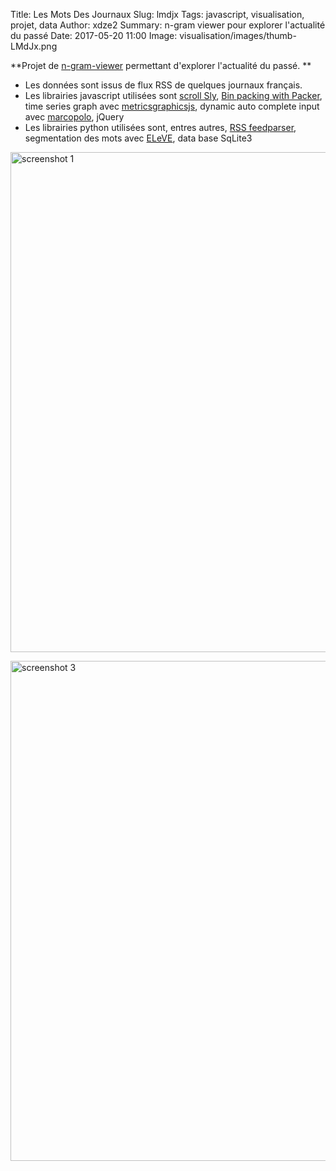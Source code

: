 Title: Les Mots Des Journaux
Slug: lmdjx
Tags: javascript, visualisation, projet, data
Author: xdze2
Summary: n-gram viewer pour explorer l'actualité du passé
Date: 2017-05-20 11:00
Image: visualisation/images/thumb-LMdJx.png



**Projet de [n-gram-viewer](https://books.google.com/ngrams) permettant d'explorer l'actualité du passé. **

- Les données sont issus de flux RSS de quelques journaux français.
- Les librairies javascript utilisées sont [scroll Sly](http://darsa.in/sly/examples/horizontal.html), 
[Bin packing with Packer](https://github.com/jakesgordon/bin-packing), 
time series graph avec [metricsgraphicsjs](http://metricsgraphicsjs.org/), dynamic auto complete input avec 
[marcopolo](http://jstayton.github.io/jquery-marcopolo/), jQuery
- Les librairies python utilisées sont, entres autres, [RSS feedparser](https://pythonhosted.org/feedparser/), segmentation des mots avec [ELeVE](https://github.com/kodexlab/eleve), data base SqLite3

<img src='visualisation/images/Screenshot-LMdJx01.png' alt='screenshot 1'
            style="width:800px;" />
           
<img src='visualisation/images/Screenshot-LMdJx03.png' alt='screenshot 3'
    style="width:800px;" />


            
            
            
